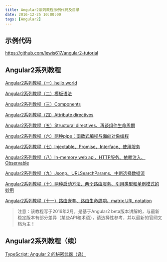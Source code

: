 ```yaml
---
title: Angular2系列教程示例代码及目录
date: 2016-12-25 10:00:00
tags: [Angular2]
---
```


## 示例代码

https://github.com/lewis617/angular2-tutorial

<!--more-->

## Angular2系列教程
[Angular2系列教程（一）hello world](http://liuyiqi.cn/2016/02/15/ng2-hello/)

[Angular2系列教程（二）模板语法](http://liuyiqi.cn/2016/02/15/ng2-temlate/)

[Angular2系列教程（三）Components](http://liuyiqi.cn/2016/02/16/ng2-component/)

[Angular2系列教程（四）Attribute directives](http://liuyiqi.cn/2016/02/17/ng2-attribute-directive/)

[Angular2系列教程（五）Structural directives、再谈组件生命周期](http://liuyiqi.cn/2016/02/19/ng2-structural-directive/)

[Angular2系列教程（六）两种pipe：函数式编程与面向对象编程](http://liuyiqi.cn/2016/02/24/ng2-pipe/)

[Angular2系列教程（七）Injectable、Promise、Interface、使用服务](http://liuyiqi.cn/2016/02/28/ng2-service/)

[Angular2系列教程（八）In-memory web api、HTTP服务、依赖注入、Observable](http://liuyiqi.cn/2016/03/20/ng2-http-1/)

[Angular2系列教程（九）Jsonp、URLSearchParams、中断选择数据流](http://liuyiqi.cn/2016/03/21/ng2-http-2/)

[Angular2系列教程（十）两种启动方法、两个路由服务、引用类型和单例模式的妙用](http://liuyiqi.cn/2016/04/04/ng2-router-1/)

[Angular2系列教程（十一）路由嵌套、路由生命周期、matrix URL notation](http://liuyiqi.cn/2016/04/04/ng2-router-2/)

> 注意：该教程写于2016年2月，是基于Angular2 beta版本讲解的，与最新稳定版本有部分差异（某些API和术语），请选择性参考，并以最新的官网文档为主！

## Angular2系列教程（续）

[TypeScript: Angular 2 的秘密武器（译）](http://liuyiqi.cn/2016/12/23/typescript-angular2-secret-weapon/)